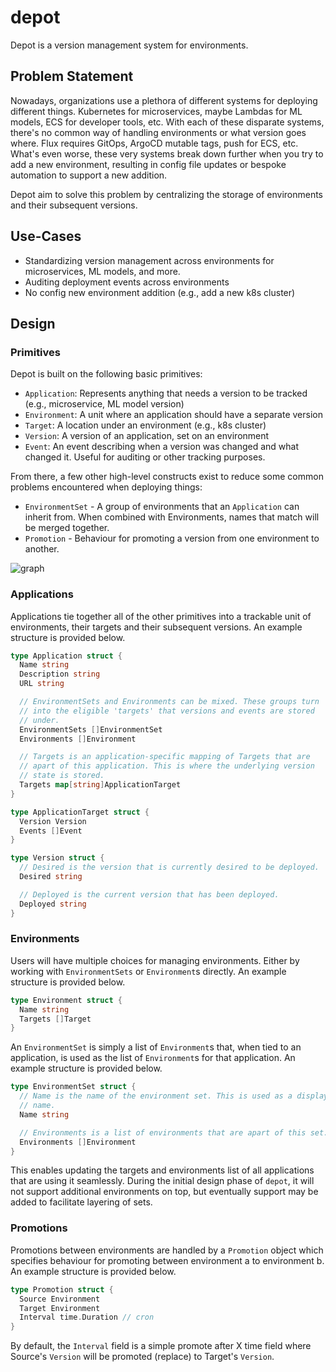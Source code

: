 # depot

Depot is a version management system for environments.

## Problem Statement

Nowadays, organizations use a plethora of different systems for
deploying different things. Kubernetes for microservices, maybe Lambdas
for ML models, ECS for developer tools, etc. With each of these
disparate systems, there's no common way of handling environments or
what version goes where. Flux requires GitOps, ArgoCD mutable tags, push
for ECS, etc. What's even worse, these very systems break down further
when you try to add a new environment, resulting in config file updates
or bespoke automation to support a new addition.

Depot aim to solve this problem by centralizing the storage of
environments and their subsequent versions.

## Use-Cases

* Standardizing version management across environments for
  microservices, ML models, and more.
* Auditing deployment events across environments
* No config new environment addition (e.g., add a new k8s cluster)

## Design

### Primitives

Depot is built on the following basic primitives:

* `Application`: Represents anything that needs a version to be tracked
  (e.g., microservice, ML model version)
* `Environment`: A unit where an application should have a separate
  version
* `Target`: A location under an environment (e.g., k8s cluster)
* `Version`: A version of an application, set on an environment
* `Event`: An event describing when a version was changed and what
  changed it. Useful for auditing or other tracking purposes.

From there, a few other high-level constructs exist to reduce some
common problems encountered when deploying things:

* `EnvironmentSet` - A group of environments that an `Application` can
  inherit from. When combined with Environments, names that match will
  be merged together.
* `Promotion` - Behaviour for promoting a version from one environment
  to another.

![graph](https://g.gravizo.com/source/svg?https://raw.githubusercontent.com/jaredallard/depot/b1af77c174a3fff9aa5b9a412c5216db87890a89/docs/architecture.gv)

### Applications

Applications tie together all of the other primitives into a trackable
unit of environments, their targets and their subsequent versions. An
example structure is provided below.

```go
type Application struct {
  Name string
  Description string
  URL string

  // EnvironmentSets and Environments can be mixed. These groups turn
  // into the eligible 'targets' that versions and events are stored
  // under.
  EnvironmentSets []EnvironmentSet
  Environments []Environment

  // Targets is an application-specific mapping of Targets that are
  // apart of this application. This is where the underlying version
  // state is stored.
  Targets map[string]ApplicationTarget
}

type ApplicationTarget struct {
  Version Version
  Events []Event
}

type Version struct {
  // Desired is the version that is currently desired to be deployed.
  Desired string

  // Deployed is the current version that has been deployed.
  Deployed string
}
```

### Environments

Users will have multiple choices for managing environments. Either by
working with `EnvironmentSets` or `Environment`s directly. An example
structure is provided below.

```go
type Environment struct {
  Name string
  Targets []Target
}
```

An `EnvironmentSet` is simply a list of `Environment`s that, when tied
to an application, is used as the list of `Environment`s for that
application. An example structure is provided below.

```go
type EnvironmentSet struct {
  // Name is the name of the environment set. This is used as a display
  // name.
  Name string

  // Environments is a list of environments that are apart of this set.
  Environments []Environment
}
```

This enables updating the targets and environments list of all
applications that are using it seamlessly. During the initial design
phase of `depot`, it will not support additional environments on top,
but eventually support may be added to facilitate layering of sets.

### Promotions

Promotions between environments are handled by a `Promotion` object
which specifies behaviour for promoting between environment a to
environment b. An example structure is provided below.

```go
type Promotion struct {
  Source Environment
  Target Environment
  Interval time.Duration // cron
}
```

By default, the `Interval` field is a simple promote after X time field
where Source's `Version` will be promoted (replace) to Target's
`Version`.
